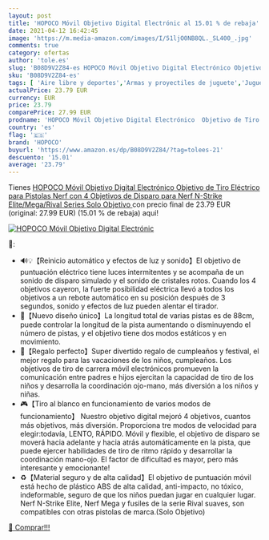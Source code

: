 ```yaml
---
layout: post
title: 'HOPOCO Móvil Objetivo Digital Electrónic al 15.01 % de rebaja'
date: 2021-04-12 16:42:45
image: 'https://m.media-amazon.com/images/I/51ljO0NB8QL._SL400_.jpg'
comments: true
category: ofertas
author: 'tole.es'
slug: 'B08D9V2Z84-es HOPOCO Móvil Objetivo Digital Electrónico Objetivo de Tiro...'
sku: 'B08D9V2Z84-es'
tags: [ 'Aire libre y deportes','Armas y proyectiles de juguete','Juguetes','Juguetes y juegos','hopoco','nerf', ]
actualPrice: 23.79 EUR
currency: EUR
price: 23.79
comparePrice: 27.99 EUR
prodname: 'HOPOCO Móvil Objetivo Digital Electrónico  Objetivo de Tiro Eléctrico para Pistolas Nerf con 4 Objetivos de Disparo  para Nerf N-Strike Elite/Mega/Rival Series  Solo Objetivo '
country: 'es'
flag: '🇪🇸'
brand: 'HOPOCO'
buyurl: 'https://www.amazon.es/dp/B08D9V2Z84/?tag=tolees-21'
descuento: '15.01'
average: '23.79'
---
```


Tienes [HOPOCO Móvil Objetivo Digital Electrónico  Objetivo de Tiro Eléctrico para Pistolas Nerf con 4 Objetivos de Disparo  para Nerf N-Strike Elite/Mega/Rival Series  Solo Objetivo ](https://www.amazon.es/dp/B08D9V2Z84/?tag=tolees-21) con precio final de  23.79 EUR (original: 27.99 EUR) (15.01 %  de rebaja) aqui!

[![HOPOCO Móvil Objetivo Digital Electrónic](https://m.media-amazon.com/images/I/51ljO0NB8QL._SL400_.jpg)](https://www.amazon.es/dp/B08D9V2Z84/?tag=tolees-21)

🔎:

- 🔊💡【Reinicio automático y efectos de luz y sonido】El objetivo de puntuación eléctrico tiene luces intermitentes y se acompaña de un sonido de disparo simulado y el sonido de cristales rotos. Cuando los 4 objetivos cayeron, la fuerte posibilidad eléctrica llevó a todos los objetivos a un rebote automático en su posición después de 3 segundos, sonido y efectos de luz pueden alentar el tirador.
- 🎯【Nuevo diseño único】La longitud total de varias pistas es de 88cm, puede controlar la longitud de la pista aumentando o disminuyendo el número de pistas, y el objetivo tiene dos modos estáticos y en movimiento.
- 🎁【Regalo perfecto】Super divertido regalo de cumpleaños y festival, el mejor regalo para las vacaciones de los niños, cumpleaños. Los objetivos de tiro de carrera móvil electrónicos promueven la comunicación entre padres e hijos ejercitan la capacidad de tiro de los niños y desarrolla la coordinación ojo-mano, más diversión a los niños y niñas.
- 🎮【Tiro al blanco en funcionamiento de varios modos de funcionamiento】 Nuestro objetivo digital mejoró 4 objetivos, cuantos más objetivos, más diversión. Proporciona tre modos de velocidad para elegir:todavía, LENTO, RÁPIDO. Móvil y flexible, el objetivo de disparo se moverá hacia adelante y hacia atrás automáticamente en la pista, que puede ejercer habilidades de tiro de ritmo rápido y desarrollar la coordinación mano-ojo. El factor de dificultad es mayor, pero más interesante y emocionante!
- ♻【Material seguro y de alta calidad】El objetivo de puntuación móvil está hecho de plástico ABS de alta calidad, anti-impacto, no tóxico, indeformable, seguro de que los niños puedan jugar en cualquier lugar. Nerf N-Strike Elite, Nerf Mega y fusiles de la serie Rival suaves, son compatibles con otras pistolas de marca.(Solo Objetivo)

[🛒 Comprar!!!](https://www.amazon.es/dp/B08D9V2Z84/?tag=tolees-21)
